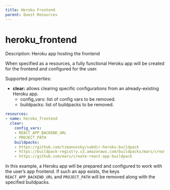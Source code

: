 ```yaml
---
title: Heroku Frontend
parent: Quest Resources
---
```


# heroku_frontend

Description: Heroku app hosting the frontend

When specified as a resources, a fully functional Heroku app will be created for the frontend and configured for the user. 

Supported properties:

- **clear:** allows clearing specific configurations from an already-existing Heroku app.
    - config_vars: list of config vars to be removed.
    - buildpacks: list of buildpacks to be removed.

```yaml
resources:
- name: heroku_frontend
  clear:
    config_vars:
    - REACT_APP_BACKEND_URL
    - PROJECT_PATH
    buildpacks:
    - https://github.com/timanovsky/subdir-heroku-buildpack
    - https://buildpack-registry.s3.amazonaws.com/buildpacks/mars/create-react-app.tgz
    - https://github.com/mars/create-react-app-buildpack
```

In this example, a Heroku app will be prepared and configured to work with the user’s app frontend. If such an app exists, the keys `REACT_APP_BACKEND_URL` and `PROJECT_PATH` will be removed along with the specified buildpacks.
